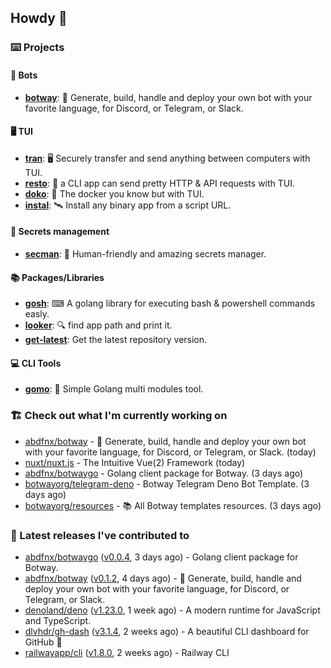 ## Howdy 👋

### ⌨️ Projects

#### 🤖 Bots

- [**botway**](https://github.com/abdfnx/botway): 🤖 Generate, build, handle and deploy your own bot with your favorite language, for Discord, or Telegram, or Slack.

#### 🖥 TUI

- [**tran**](https://github.com/abdfnx/tran): 🖥 Securely transfer and send anything between computers with TUI.
- [**resto**](https://github.com/abdfnx/resto): 🔗 a CLI app can send pretty HTTP & API requests with TUI.
- [**doko**](https://github.com/abdfnx/doko): 🐳 The docker you know but with TUI.
- [**instal**](https://github.com/abdfnx/instal): 🛰️ Install any binary app from a script URL.

#### 🔐 Secrets management

- [**secman**](https://github.com/scmn-dev/secman): 👊 Human-friendly and amazing secrets manager.

#### 📚 Packages/Libraries

- [**gosh**](https://github.com/abdfnx/gosh): ⌨ A golang library for executing bash & powershell commands easly.
- [**looker**](https://github.com/abdfnx/looker): 🔍 find app path and print it.
- [**get-latest**](https://github.com/scmn-dev/get-latest): Get the latest repository version.

#### 💻 CLI Tools 

- [**gomo**](https://github.com/abdfnx/gomo): 📐 Simple Golang multi modules tool.

### 🏗️ Check out what I'm currently working on


- [abdfnx/botway](https://github.com/abdfnx/botway) - 🤖 Generate, build, handle and deploy your own bot with your favorite language, for Discord, or Telegram, or Slack. (today)
- [nuxt/nuxt.js](https://github.com/nuxt/nuxt.js) - The Intuitive Vue(2) Framework (today)
- [abdfnx/botwaygo](https://github.com/abdfnx/botwaygo) - Golang client package for Botway. (3 days ago)
- [botwayorg/telegram-deno](https://github.com/botwayorg/telegram-deno) - Botway Telegram Deno Bot Template. (3 days ago)
- [botwayorg/resources](https://github.com/botwayorg/resources) - 📚 All Botway templates resources. (3 days ago)

### 🔭 Latest releases I've contributed to

- [abdfnx/botwaygo](https://github.com/abdfnx/botwaygo) ([v0.0.4](https://github.com/abdfnx/botwaygo/releases/tag/v0.0.4), 3 days ago) - Golang client package for Botway.
- [abdfnx/botway](https://github.com/abdfnx/botway) ([v0.1.2](https://github.com/abdfnx/botway/releases/tag/v0.1.2), 4 days ago) - 🤖 Generate, build, handle and deploy your own bot with your favorite language, for Discord, or Telegram, or Slack.
- [denoland/deno](https://github.com/denoland/deno) ([v1.23.0](https://github.com/denoland/deno/releases/tag/v1.23.0), 1 week ago) - A modern runtime for JavaScript and TypeScript.
- [dlvhdr/gh-dash](https://github.com/dlvhdr/gh-dash) ([v3.1.4](https://github.com/dlvhdr/gh-dash/releases/tag/v3.1.4), 2 weeks ago) - A beautiful CLI dashboard for GitHub 🚀 
- [railwayapp/cli](https://github.com/railwayapp/cli) ([v1.8.0](https://github.com/railwayapp/cli/releases/tag/v1.8.0), 2 weeks ago) - Railway CLI
